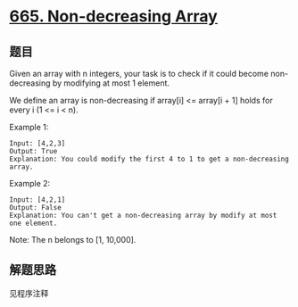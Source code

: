 # [665. Non-decreasing Array](https://leetcode.com/problems/non-decreasing-array/)

## 题目

Given an array with n integers, your task is to check if it could become non-decreasing by modifying at most 1 element.

We define an array is non-decreasing if array[i] <= array[i + 1] holds for every i (1 <= i < n).

Example 1:

```text
Input: [4,2,3]
Output: True
Explanation: You could modify the first 4 to 1 to get a non-decreasing array.
```

Example 2:

```text
Input: [4,2,1]
Output: False
Explanation: You can't get a non-decreasing array by modify at most one element.
```

Note: The n belongs to [1, 10,000].

## 解题思路

见程序注释
